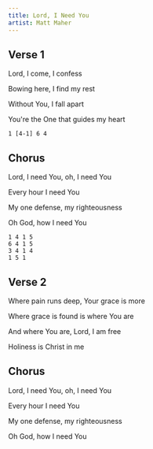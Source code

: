 ```yaml
---
title: Lord, I Need You
artist: Matt Maher
---
```


## Verse 1

Lord, I come, I confess

Bowing here, I find my rest

Without You, I fall apart

You're the One that guides my heart

```
1 [4-1] 6 4
```

## Chorus

Lord, I need You, oh, I need You

Every hour I need You

My one defense, my righteousness

Oh God, how I need You

```
1 4 1 5
6 4 1 5
3 4 1 4
1 5 1
```

## Verse 2

Where pain runs deep, Your grace is more

Where grace is found is where You are

And where You are, Lord, I am free

Holiness is Christ in me

## Chorus

Lord, I need You, oh, I need You

Every hour I need You

My one defense, my righteousness

Oh God, how I need You